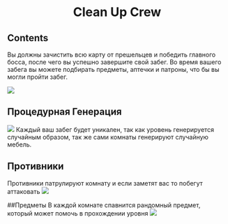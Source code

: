 <h1 align="center">Clean Up Crew</h1>

## Contents

Вы должны зачистить всю карту от прешельцев и победить главного босса, после чего вы успешно завершите свой забег.
Во время вашего забега вы можете подбирать предметы, аптечки и патроны, что бы вы могли пройти забег.

![](https://i.imgur.com/srI47kW.gif)

## Процедурная Генерация

![](https://i.imgur.com/uqet927.gif)
Каждый ваш забег будет уникален, так как уровень генерируется случайным образом, так же сами комнаты генерируют случайную мебель.

## Противники

Противники патрулируют комнату и если заметят вас то побегут аттаковать
![](https://i.imgur.com/SzvmRzs.gif)

##Предметы
В каждой комнате спавнится рандомный предмет, который может помочь в прохождении уровня
![](https://i.imgur.com/Z3DCHHa.gif)
